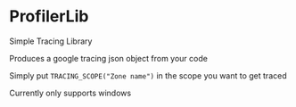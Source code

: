 # ProfilerLib
Simple Tracing Library


Produces a google tracing json object from your code

Simply put `TRACING_SCOPE("Zone name")` in the scope you want to get traced

Currently only supports windows
